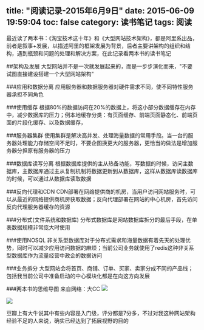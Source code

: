 title: "阅读记录-2015年6月9日"
date: 2015-06-09 19:59:04
toc: false
category: 读书笔记
tags: 阅读
---

最近读了两本书：《淘宝技术这十年》和《大型网站技术架构》，都是阿里系出品，前者是叙事+发展，以描述阿里的框架发展为背景，后者主要讲架构的组织和结构，遇到瓶颈和问题的处理和解决方案，在此记录看两本书的读书笔记

##架构及发展
大型网站并不是一次就发展起来的，而是一步步演化而来，"不要试图直接建设搭建一个大型网站架构"

###应用和数据分离
应用服务器和数据服务器对硬件需求不同，使不同特性服务器承担不同角色

###使用缓存
根据80%的数据访问在20%的数据上，将这小部分数据缓存在内存中，减少数据库的压力；例本地缓存分类：有页面缓存、前端页面静态化、前端页面的片段化缓存、以及数据缓存，

###服务器集群
使用集群是解决高并发、处理海量数据的常用手段。当一台的服务器处理能力存储空间不足时，不要企图换更大的服务器，更恰当的做法是增加服务器分担原有服务器的压力

###数据库读写分离
根据数据库提供的主从热备功能，写数据的时候，访问主数据库，主数据库通过主从复制机制将数据更新到从数据库，这样从数据库读数据库的时候，可以通过从数据库读取数据

###反向代理和CDN
CDN部署在网络提供商的机房，当用户访问网站服务时，可以从最近的网络提供商机房获取数据；反向代理部署在网站的中心机房，首先访问反向代理服务器缓存的资源

###分布式(文件系统和数据库)
分布式数据库是网站数据库拆分的最后手段，在单表数据规模非常庞大时使用

###使用NOSQL
非关系型数据库对于分布式需求和海量数据有着先天的处理优势，同时可以减少应用访问数据的麻烦；当前公司业务就使用了redis这种非关系型数据库作为流量经营中政企的数据访问

###业务拆分
大型网站会将首页、商铺、订单、买家、卖家分成不同的产品线；包括我当前公司中准备启动的中心模块化都是在向这方向发展

###两本书的思维导图
来自网络：大CC
<img src="http://ww3.sinaimg.cn/bmiddle/945f665bgw1ete46azclkj20op13zwig.jpg"/>

<img src="http://ww2.sinaimg.cn/bmiddle/945f665bgw1ete46cdadsj20yn36ce2g.jpg"/>

豆瓣上有大牛说其中有些内容是入门级，评分都是7分多，不过对我这种网站架构经验不足的人来说，确实已经达到了拓展视野的目的

